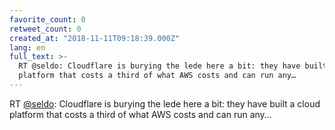 ```yaml
---
favorite_count: 0
retweet_count: 0
created_at: "2018-11-11T09:18:39.000Z"
lang: en
full_text: >-
  RT @seldo: Cloudflare is burying the lede here a bit: they have built a cloud
  platform that costs a third of what AWS costs and can run any…
---
```


RT [@seldo](https://twitter.com/seldo): Cloudflare is burying the lede here a
bit: they have built a cloud platform that costs a third of what AWS costs and
can run any…
